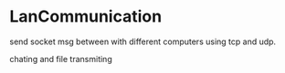 # LanCommunication
send socket msg between with different computers
using tcp and udp.
 
chating and file transmiting

